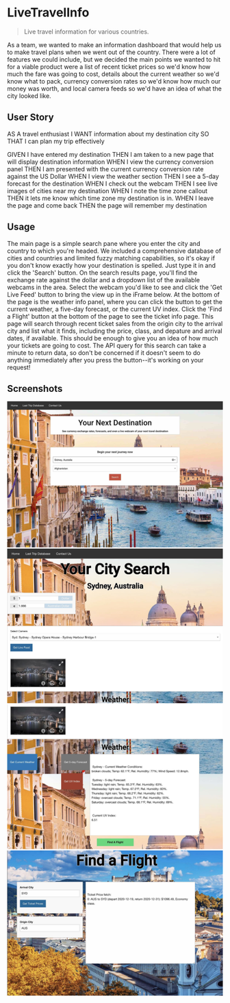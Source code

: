 # LiveTravelInfo
> Live travel information for various countries.

As a team, we wanted to make an information dashboard that would help us to make travel plans when we went
out of the country. There were a lot of features we could include, but we decided the main points we wanted to hit 
for a viable product were a list of recent ticket prices so we'd know how much the fare was going to cost, 
details about the current weather so we'd know what to pack, currency conversion rates so we'd know how much 
our money was worth, and local camera feeds so we'd have an idea of what the city looked like. 

## User Story
AS A travel enthusiast
I WANT information about my destination city
SO THAT I can plan my trip effectively

GIVEN I have entered my destination
THEN I am taken to a new page that will display destination information
WHEN I view the currency conversion panel
THEN I am presented with the current currency conversion rate against the US Dollar
WHEN I view the weather section
THEN I see a 5-day forecast for the destination
WHEN I check out the webcam
THEN I see live images of cities near my destination
WHEN I note the time zone callout
THEN it lets me know which time zone my destination is in.
WHEN I leave the page and come back
THEN the page will remember my destination

## Usage
The main page is a simple search pane where you enter the city and country to which you're headed. We included a
comprehensive database of cities and countries and limited fuzzy matching capabilities, so it's okay if you don't know
exactly how your destination is spelled. Just type it in and click the 'Search' button.
On the search results page, you'll find the exchange rate against the dollar and a dropdown list of the available
webcams in the area. Select the webcam you'd like to see and click the 'Get Live Feed' button to bring the view up
in the iFrame below. At the bottom of the page is the weather info panel, where you can click the button to get the
current weather, a five-day forecast, or the current UV index. Click the 'Find a Flight' button at the bottom of the
page to see the ticket info page.
This page will search through recent ticket sales from the origin city to the arrival city and list what it finds,
including the price, class, and depature and arrival dates, if available. This should be enough to give you an idea
of how much your tickets are going to cost. The API query for this search can take a minute to return data, so don't
be concerned if it doesn't seem to do anything immediately after you press the button--it's working on your request!

## Screenshots
![Main Page](Assets/Index_Screenshot.jpg)
![Results Page, Top](Assets/CitySearch_Screenshot_1.jpg)
![Results Page, Bottom](Assets/CitySearch_Screenshot_2.jpg)
![Flights Page](Assets/Flights_Screenshot.jpg)


